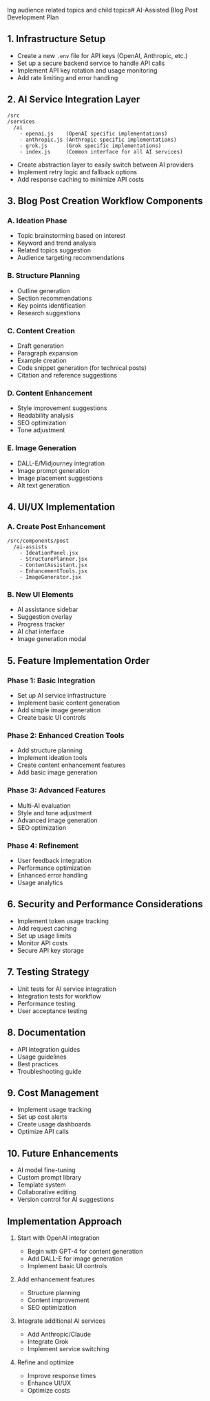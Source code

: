 Ing audience related topics and child topics# AI-Assisted Blog Post Development Plan

## 1. Infrastructure Setup
- Create a new `.env` file for API keys (OpenAI, Anthropic, etc.)
- Set up a secure backend service to handle API calls
- Implement API key rotation and usage monitoring
- Add rate limiting and error handling

## 2. AI Service Integration Layer
```
/src
/services
  /ai
    - openai.js    (OpenAI specific implementations)
    - anthropic.js (Anthropic specific implementations)
    - grok.js      (Grok specific implementations)
    - index.js     (Common interface for all AI services)
```
- Create abstraction layer to easily switch between AI providers
- Implement retry logic and fallback options
- Add response caching to minimize API costs

## 3. Blog Post Creation Workflow Components

### A. Ideation Phase
- Topic brainstorming based on interest
- Keyword and trend analysis
- Related topics suggestion
- Audience targeting recommendations

### B. Structure Planning
- Outline generation
- Section recommendations
- Key points identification
- Research suggestions

### C. Content Creation
- Draft generation
- Paragraph expansion
- Example creation
- Code snippet generation (for technical posts)
- Citation and reference suggestions

### D. Content Enhancement
- Style improvement suggestions
- Readability analysis
- SEO optimization
- Tone adjustment

### E. Image Generation
- DALL-E/Midjourney integration
- Image prompt generation
- Image placement suggestions
- Alt text generation

## 4. UI/UX Implementation

### A. Create Post Enhancement
```
/src/components/post
  /ai-assists
    - IdeationPanel.jsx
    - StructurePlanner.jsx
    - ContentAssistant.jsx
    - EnhancementTools.jsx
    - ImageGenerator.jsx
```

### B. New UI Elements
- AI assistance sidebar
- Suggestion overlay
- Progress tracker
- AI chat interface
- Image generation modal

## 5. Feature Implementation Order

### Phase 1: Basic Integration
- Set up AI service infrastructure
- Implement basic content generation
- Add simple image generation
- Create basic UI controls

### Phase 2: Enhanced Creation Tools
- Add structure planning
- Implement ideation tools
- Create content enhancement features
- Add basic image generation

### Phase 3: Advanced Features
- Multi-AI evaluation
- Style and tone adjustment
- Advanced image generation
- SEO optimization

### Phase 4: Refinement
- User feedback integration
- Performance optimization
- Enhanced error handling
- Usage analytics

## 6. Security and Performance Considerations
- Implement token usage tracking
- Add request caching
- Set up usage limits
- Monitor API costs
- Secure API key storage

## 7. Testing Strategy
- Unit tests for AI service integration
- Integration tests for workflow
- Performance testing
- User acceptance testing

## 8. Documentation
- API integration guides
- Usage guidelines
- Best practices
- Troubleshooting guide

## 9. Cost Management
- Implement usage tracking
- Set up cost alerts
- Create usage dashboards
- Optimize API calls

## 10. Future Enhancements
- AI model fine-tuning
- Custom prompt library
- Template system
- Collaborative editing
- Version control for AI suggestions

## Implementation Approach

1. Start with OpenAI integration
   - Begin with GPT-4 for content generation
   - Add DALL-E for image generation
   - Implement basic UI controls

2. Add enhancement features
   - Structure planning
   - Content improvement
   - SEO optimization

3. Integrate additional AI services
   - Add Anthropic/Claude
   - Integrate Grok
   - Implement service switching

4. Refine and optimize
   - Improve response times
   - Enhance UI/UX
   - Optimize costs
